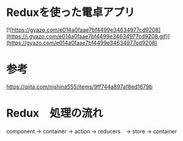 # Reduxを使った電卓アプリ

[![https://gyazo.com/e014a0faae7bf4499e34634977cd9208](https://i.gyazo.com/e014a0faae7bf4499e34634977cd9208.gif)](https://gyazo.com/e014a0faae7bf4499e34634977cd9208)

# 参考

https://qiita.com/nishina555/items/9ff744a897af8ed1679b


# Redux　処理の流れ

component -> container -> action -> reducers　-> store -> container

